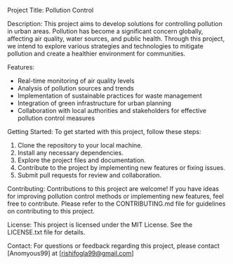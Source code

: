 Project Title: Pollution Control

Description:
This project aims to develop solutions for controlling pollution in urban areas. Pollution has become a significant concern globally, affecting air quality, water sources, and public health. Through this project, we intend to explore various strategies and technologies to mitigate pollution and create a healthier environment for communities.

Features:
- Real-time monitoring of air quality levels
- Analysis of pollution sources and trends
- Implementation of sustainable practices for waste management
- Integration of green infrastructure for urban planning
- Collaboration with local authorities and stakeholders for effective pollution control measures

Getting Started:
To get started with this project, follow these steps:
1. Clone the repository to your local machine.
2. Install any necessary dependencies.
3. Explore the project files and documentation.
4. Contribute to the project by implementing new features or fixing issues.
5. Submit pull requests for review and collaboration.

Contributing:
Contributions to this project are welcome! If you have ideas for improving pollution control methods or implementing new features, feel free to contribute. Please refer to the CONTRIBUTING.md file for guidelines on contributing to this project.

License:
This project is licensed under the MIT License. See the LICENSE.txt file for details.

Contact:
For questions or feedback regarding this project, please contact [Anomyous99] at [rishifogla99@gmail.com]

